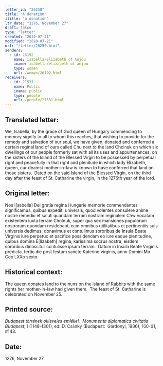 ```yaml
---
letter_id: "26250"
title: "A donation"
ititle: "a donation"
ltr_date: "1276, November 27"
draft: false
type: "letter"
created: "2020-07-21"
modified: "2020-07-21"
url: "/letter/26250.html"
senders:
  - id: 26192
    name: Isabella/Elizabeth of Anjou
    iname: isabella/elizabeth of anjou
    type: woman
    url: /woman/26192.html
receivers:
  - id: 21531
    name: Public
    iname: public
    type: people
    url: /people/21531.html
---
```

<h2> Translated letter:</h2><p>We, Isabella, by the grace of God queen of Hungary commending to memory signify to all to whom this reaches, that wishing to provide for the remedy and salvation of our soul, we have given, donated and conferred a certain reginal land of ours called Chu next to the land Cholnuk on which six dwellings of our people formerly sat with all its uses and appurtenances, on the sisters of the Island of the Blessed Virgin to be possessed by perpetual right and peacefully in that right and plenitude in which lady Elizabeth, queen, our dearest mother-in-law is known to have conferred that land on those sisters.&nbsp; Dated on the said Island of the Blessed Virgin, on the third day after the feast of St. Catharine the virgin, in the 1276th year of the lord.</p><h2 class="mt-4"> Original letter:</h2><p>Nos I[sabella] Dei gratia regina Hungarie memorie commendantes significamus, quibus expedit, universis, quod volentes consulere anime nostre remedio et saluti quandam terram nostram reginalem Chw vocatam existentem iuxta terram Cholnuk, super qua sex mansiones populorum nostrorum quondam residebant, cum omnibus utilitatibus et pertinentiis suis universis dedimus, donavimus et contulimus sororibus de Insula Beate Virginis iure perpetuo et pacifice possidendam eo iure eaque plenitudine, quibus domina E[lizabeth] regina, karissima socrus nostra, eisdem sororibus dinoscitur contulisse ipsam terram.&nbsp; Datum in Insula Beate Virginis predicta, tertio die post festum sancte Katerine virginis, anno Domini Mo Cco LXXo sexto.</p><h2 class="mt-4"> Historical context:</h2><p>The queen donates land to the nuns on the Island of Rabbits with the same rights her mother-in-law had given them.&nbsp; The feast of St. Catharine is celebrated on November 25.</p><h2 class="mt-4"> Printed source:</h2><p><i>Budapest történek okleveles emlékel.&nbsp; Monumenta diplomatica civitatis Budapest</i>, I (1148-1301), ed. D. Csánky (Budapest:&nbsp; Gárdonyi, 1936), 160-61, #143.</p><h2 class="mt-4"> Date:</h2>1276, November 27